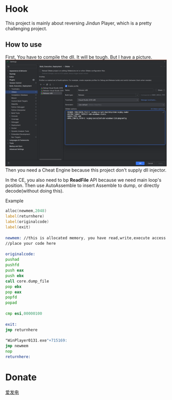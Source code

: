 # Hook
This project is mainly about reversing Jindun Player, which is a pretty challenging project.
## How to use
First, You have to compile the dll.
It will be tough.
But I have a picture.
![picture](docs/p1.png)
Then you need a Cheat Engine because this project don't supply dll injector.

In the CE, you also need to bp **ReadFile** API because we need main loop's position.
Then use AutoAssemble to insert Assemble to dump, or directly decode(without doing this).

Example

``` asm
alloc(newmem,2048)
label(returnhere)
label(originalcode)
label(exit)

newmem: //this is allocated memory, you have read,write,execute access
//place your code here

originalcode:
pushad
pushfd
push eax
push ebx
call core.dump_file
pop ebx
pop eax
popfd
popad

cmp esi,00000100

exit:
jmp returnhere

"WinPlayer0131.exe"+715169:
jmp newmem
nop
returnhere:

```

# Donate
[爱发电](https://afdian.com/a/luedi)